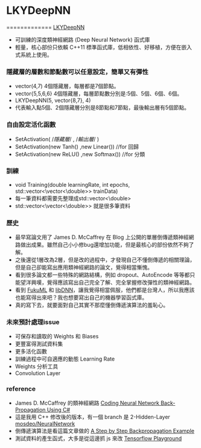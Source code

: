 # LKYDeepNN
=============
[LKYDeepNN](https://github.com/mosdeo/LKYDeepNN) 
- 可訓練的深度類神經網路 (Deep Neural Network) 函式庫
- 輕量，核心部份只依賴 C++11 標準函式庫，低相依性、好移植，方便在嵌入式系統上使用。


### 隱藏層的層數和節點數可以任意設定，簡單又有彈性
- vector<int>(4,7) 4個隱藏層，每層都是7個節點。
- vector<int>{5,5,6,6} 4個隱藏層，每層節點數分別是:5個、5個、6個、6個。
- LKYDeepNN(5, vector<int>{8,7}, 4)
- 代表輸入點5個、2個隱藏層分別是8節點和7節點，最後輸出層有5個節點。


### 自由設定活化函數
- SetActivation( /*隱藏層*/ , /*輸出層*/ )
- SetActivation(new Tanh() ,new Linear())  //for 回歸
- SetActivation(new ReLU() ,new Softmax()) //for 分類


### 訓練
- void Training(double learningRate, int epochs, std::vector<\vector<\double\>\> trainData)
- 每一筆資料都需要先整理成std::vector<\double\>
- std::vector<\vector<\double\>\> 就是很多筆資料


### 歷史
- 最早寫論文用了 James D. McCaffrey 在 Blog 上公開的單層倒傳遞類神經網路做出成果。雖然自己小小修bug還增加功能，但是最核心的部份依然不夠了解。
- 之後還從1層改為2層，但是改的過程中，才發現自己不懂倒傳遞的相關理論，但是自己卻能寫出應用類神經網路的論文，覺得相當慚愧。
- 看到很多論文都一些特殊的網路結構，例如 dropout、AutoEncode 等等都只能望洋興嘆，覺得應該寫出自己完全了解、完全掌握修改彈性的類神經網路。
- 看到 [FukuML](https://github.com/fukuball/fuku-ml) 和 [libDNN](https://github.com/botonchou/libdnn/)，讓我覺得相當佩服，他們都是台灣人，所以我應該也能寫得出來吧？我也想要寫出自己的機器學習函式庫。
- 真的寫下去，就要面對自己其實不那麼懂倒傳遞演算法的羞恥心。


### 未來預計處理issue
- 可保存和讀取的 Weights 和 Biases
- 更豐富得測試資料集
- 更多活化函數
- 訓練過程中可自適應的動態 Learning Rate
- Weights 分析工具
- Convolution Layer


### reference
- James D. McCaffrey 的類神經網路 [Coding Neural Network Back-Propagation Using C#](https://visualstudiomagazine.com/articles/2015/04/01/back-propagation-using-c.aspx)
- 這是我用 C++ 修改後的版本，有一個 branch 是 2-Hidden-Layer [mosdeo/NeuralNetwork](https://github.com/mosdeo/NeuralNetwork)
- 倒傳遞演算法是看這篇文章做的 [A Step by Step Backpropagation Example](https://mattmazur.com/2015/03/17/a-step-by-step-backpropagation-example/)
- 測試資料的產生函式，大多是從這邊抓 js 來改 [Tensorflow Playground](https://github.com/tensorflow/playground) 
